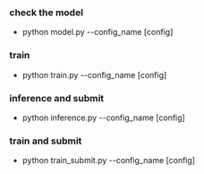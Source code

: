 ### check the model
  - python model.py --config_name [config]
  
### train
  - python train.py --config_name [config]
  
### inference and submit
  - python inference.py --config_name [config]

### train and submit
  - python train_submit.py --config_name [config]
